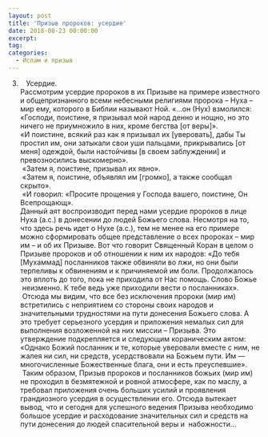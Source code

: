 ```yaml
---
layout: post
title: 'Призыв пророков: усердие'
date: 2018-08-23 00:00:00
excerpt:
tag:
categories:
  - Ислам и призыв
---
```


3. &nbsp; &nbsp;Усердие.&nbsp;<br>Рассмотрим усердие пророков в их Призыве на примере известного и общепризнанного всеми небесными религиями пророка – Нуха – мир ему, которого в Библии называют Ной. &laquo;…он (Нух) взмолился: &laquo;Господи, поистине, я призывал мой народ денно и нощно, но это ничего не приумножило в них, кроме бегства [от веры]&raquo;.<br>&laquo;И поистине, всякий раз как я призывал их [уверовать], дабы Ты простил им, они затыкали свои уши пальцами, прикрывались [от меня] одеждой, были настойчивы [в своем заблуждении] и превозносились выскомерно&raquo;.<br>&nbsp;&laquo;Затем я, поистине, призывал их явно&raquo;.<br>&nbsp;&laquo;Затем я, поистине, объявлял им [громко], а также сообщал скрыто&raquo;.<br>&nbsp;&laquo;И говорил: &laquo;Просите прощения у Господа вашего, поистине, Он Всепрощающ&raquo;.&nbsp;<br>Данный аят воспроизводит перед нами усердие пророков в лице Нуха (а.с.) в донесении до людей Божьего слова. Несмотря на то, что здесь речь идет о Нухе (а.с.), тем не менее на его примере можно сформировать общее представление о всех пророках – мир им – и об их Призыве. Вот что говорит Священный Коран в целом о Призыве пророков и об отношении к ним их народов: &laquo;До тебя [Мухаммад] посланников также обвиняли во лжи, но они были терпеливы к обвинениям и к причиняемой им боли. Продолжалось это вплоть до того, пока не приходила от Нас помощь. Слово Божье &nbsp;неизменно. К тебе ведь уже приходили вести о посланниках&raquo;. &nbsp;Отсюда мы видим, что все без исключения пророки (мир им) встретились с неприятием со стороны своих народов и значительными трудностями на пути донесения Божьего слова. А это требует серьезного усердия и приложения немалых сил для выполнения возложенной на них миссии – Призыва. Это утверждение подкрепляется и следующим кораническим аятом:<br>&laquo;Однако Божий посланник и те, которые уверовали вместе с ним, не жалея ни сил, ни средств, усердствовали на Божьем пути. Им — многочисленные Божественные блага, они и есть преуспевшие&raquo;. &nbsp;Таким образом, Призыв пророков и посланников божьих (мир им) не проходил в безмятежной и ровной атмосфере, как по маслу, а требовал приложения очень больших усилий и проявления грандиозного усердия в осуществлении его. Отсюда вытекает вывод, что и сегодня для успешного ведения Призыва необходимо большое усердие и расходование значительных сил и средств на пути донесения до людей спасительной веры и &nbsp;набожности…